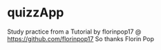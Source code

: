 # quizzApp

Study practice from a Tutorial by florinpop17 @ https://github.com/florinpop17
So thanks Florin Pop
